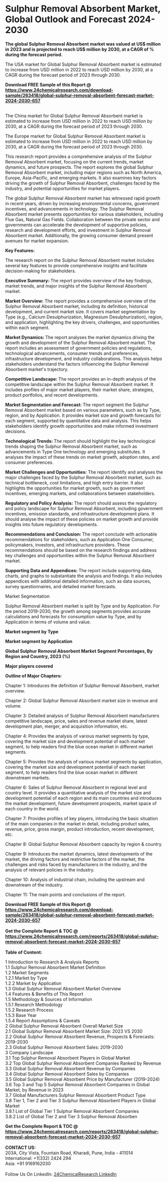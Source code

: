 <h1>Sulphur Removal Absorbent Market, Global Outlook and Forecast 2024-2030</h1><p><strong>The global Sulphur Removal Absorbent market was valued at US$ million in 2023 and is projected to reach US$ million by 2030, at a CAGR of % during the forecast period.</strong></p><p>
</p><p>The USA market for Global Sulphur Removal Absorbent market is estimated to increase from USD million in 2022 to reach USD million by 2030, at a CAGR during the forecast period of 2023 through 2030.</p><div><b>Download FREE Sample of this Report @ 
            <a href="https://www.24chemicalresearch.com/download-sample/263418/global-sulphur-removal-absorbent-forecast-market-2024-2030-657">
            https://www.24chemicalresearch.com/download-sample/263418/global-sulphur-removal-absorbent-forecast-market-2024-2030-657</a></b></div><br><p>
</p><p>The China market for Global Sulphur Removal Absorbent market is estimated to increase from USD million in 2022 to reach USD million by 2030, at a CAGR during the forecast period of 2023 through 2030.</p><p>
</p><p>The Europe market for Global Sulphur Removal Absorbent market is estimated to increase from USD million in 2022 to reach USD million by 2030, at a CAGR during the forecast period of 2023 through 2030.</p><p>
</p><p>This research report provides a comprehensive analysis of the Sulphur Removal Absorbent market, focusing on the current trends, market dynamics, and future prospects. The report explores the global Sulphur Removal Absorbent market, including major regions such as North America, Europe, Asia-Pacific, and emerging markets. It also examines key factors driving the growth of Sulphur Removal Absorbent, challenges faced by the industry, and potential opportunities for market players.</p><p>
The global Sulphur Removal Absorbent market has witnessed rapid growth in recent years, driven by increasing environmental concerns, government incentives, and advancements in technology. The Sulphur Removal Absorbent market presents opportunities for various stakeholders, including Flue Gas, Natural Gas Fields. Collaboration between the private sector and governments can accelerate the development of supportive policies, research and development efforts, and investment in Sulphur Removal Absorbent market. Additionally, the growing consumer demand present avenues for market expansion.</p><p>
<strong>Key Features:</strong></p><p>
The research report on the Sulphur Removal Absorbent market includes several key features to provide comprehensive insights and facilitate decision-making for stakeholders.</p><p>
<strong>Executive Summary: </strong>The report provides overview of the key findings, market trends, and major insights of the Sulphur Removal Absorbent market.</p><p>
<strong>Market Overview:</strong> The report provides a comprehensive overview of the Sulphur Removal Absorbent market, including its definition, historical development, and current market size. It covers market segmentation by Type (e.g., Calcium Desulphurization, Magnesium Desulphurization), region, and application, highlighting the key drivers, challenges, and opportunities within each segment.</p><p>
<strong>Market Dynamics: </strong>The report analyses the market dynamics driving the growth and development of the Sulphur Removal Absorbent market. The report includes an assessment of government policies and regulations, technological advancements, consumer trends and preferences, infrastructure development, and industry collaborations. This analysis helps stakeholders understand the factors influencing the Sulphur Removal Absorbent market's trajectory.</p><p>
<strong>Competitive Landscape: </strong>The report provides an in-depth analysis of the competitive landscape within the Sulphur Removal Absorbent market. It includes profiles of major market players, their market share, strategies, product portfolios, and recent developments.</p><p>
<strong>Market Segmentation and Forecast: </strong>The report segment the Sulphur Removal Absorbent market based on various parameters, such as by Type, region, and by Application. It provides market size and growth forecasts for each segment, supported by quantitative data and analysis. This helps stakeholders identify growth opportunities and make informed investment decisions.</p><p>
<strong>Technological Trends: </strong>The report should highlight the key technological trends shaping the Sulphur Removal Absorbent market, such as advancements in Type One technology and emerging substitutes. It analyses the impact of these trends on market growth, adoption rates, and consumer preferences.</p><p>
<strong>Market Challenges and Opportunities:</strong> The report identify and analyses the major challenges faced by the Sulphur Removal Absorbent market, such as technical bottleneck, cost limitations, and high entry barrier. It also highlights the opportunities for market growth, such as government incentives, emerging markets, and collaborations between stakeholders.</p><p>
<strong>Regulatory and Policy Analysis:</strong> The report should assess the regulatory and policy landscape for Sulphur Removal Absorbent, including government incentives, emission standards, and infrastructure development plans. It should analyse the impact of these policies on market growth and provide insights into future regulatory developments.</p><p>
<strong>Recommendations and Conclusion: </strong>The report conclude with actionable recommendations for stakeholders, such as Application One Consumer, policymakers, investors, and infrastructure providers. These recommendations should be based on the research findings and address key challenges and opportunities within the Sulphur Removal Absorbent market.</p><p>
<strong>Supporting Data and Appendices: </strong>The report include supporting data, charts, and graphs to substantiate the analysis and findings. It also includes appendices with additional detailed information, such as data sources, survey questionnaires, and detailed market forecasts.</p><p>
Market Segmentation</p><p>
Sulphur Removal Absorbent market is split by Type and by Application. For the period 2019-2030, the growth among segments provides accurate calculations and forecasts for consumption value by Type, and by Application in terms of volume and value.</p><p>
<strong>Market segment by Type</strong></p><p>
</p><p>
</p><p><strong>Market segment by Application</strong></p><p>
</p><p>
</p><p><strong>Global Sulphur Removal Absorbent Market Segment Percentages, By Region and Country, 2023 (%)</strong></p><p>
</p><p>
</p><p></p><p>
</p><p><strong>Major players covered</strong></p><p>
</p><p>
</p><p><strong>Outline of Major Chapters:</strong></p><p>
Chapter 1: Introduces the definition of Sulphur Removal Absorbent, market overview.</p><p>
Chapter 2: Global Sulphur Removal Absorbent market size in revenue and volume.</p><p>
Chapter 3: Detailed analysis of Sulphur Removal Absorbent manufacturers competitive landscape, price, sales and revenue market share, latest development plan, merger, and acquisition information, etc.</p><p>
Chapter 4: Provides the analysis of various market segments by type, covering the market size and development potential of each market segment, to help readers find the blue ocean market in different market segments.</p><p>
Chapter 5: Provides the analysis of various market segments by application, covering the market size and development potential of each market segment, to help readers find the blue ocean market in different downstream markets.</p><p>
Chapter 6: Sales of Sulphur Removal Absorbent in regional level and country level. It provides a quantitative analysis of the market size and development potential of each region and its main countries and introduces the market development, future development prospects, market space of each country in the world.</p><p>
Chapter 7: Provides profiles of key players, introducing the basic situation of the main companies in the market in detail, including product sales, revenue, price, gross margin, product introduction, recent development, etc.</p><p>
Chapter 8: Global Sulphur Removal Absorbent capacity by region &amp; country.</p><p>
Chapter 9: Introduces the market dynamics, latest developments of the market, the driving factors and restrictive factors of the market, the challenges and risks faced by manufacturers in the industry, and the analysis of relevant policies in the industry.</p><p>
Chapter 10: Analysis of industrial chain, including the upstream and downstream of the industry.</p><p>
Chapter 11: The main points and conclusions of the report.</p><div><b>Download FREE Sample of this Report @ 
            <a href="https://www.24chemicalresearch.com/download-sample/263418/global-sulphur-removal-absorbent-forecast-market-2024-2030-657">
            https://www.24chemicalresearch.com/download-sample/263418/global-sulphur-removal-absorbent-forecast-market-2024-2030-657</a></b></div><br><div><b>Get the Complete Report & TOC @ 
            <a href="https://www.24chemicalresearch.com/reports/263418/global-sulphur-removal-absorbent-forecast-market-2024-2030-657">
            https://www.24chemicalresearch.com/reports/263418/global-sulphur-removal-absorbent-forecast-market-2024-2030-657</a></b></div><br>
            <b>Table of Content:</b><p>1 Introduction to Research & Analysis Reports<br />
    1.1 Sulphur Removal Absorbent Market Definition<br />
    1.2 Market Segments<br />
        1.2.1 Market by Type<br />
        1.2.2 Market by Application<br />
    1.3 Global Sulphur Removal Absorbent Market Overview<br />
    1.4 Features & Benefits of This Report<br />
    1.5 Methodology & Sources of Information<br />
        1.5.1 Research Methodology<br />
        1.5.2 Research Process<br />
        1.5.3 Base Year<br />
        1.5.4 Report Assumptions & Caveats<br />
2 Global Sulphur Removal Absorbent Overall Market Size<br />
    2.1 Global Sulphur Removal Absorbent Market Size: 2023 VS 2030<br />
    2.2 Global Sulphur Removal Absorbent Revenue, Prospects & Forecasts: 2019-2030<br />
    2.3 Global Sulphur Removal Absorbent Sales: 2019-2030<br />
3 Company Landscape<br />
    3.1 Top Sulphur Removal Absorbent Players in Global Market<br />
    3.2 Top Global Sulphur Removal Absorbent Companies Ranked by Revenue<br />
    3.3 Global Sulphur Removal Absorbent Revenue by Companies<br />
    3.4 Global Sulphur Removal Absorbent Sales by Companies<br />
    3.5 Global Sulphur Removal Absorbent Price by Manufacturer (2019-2024)<br />
    3.6 Top 3 and Top 5 Sulphur Removal Absorbent Companies in Global Market, by Revenue in 2023<br />
    3.7 Global Manufacturers Sulphur Removal Absorbent Product Type<br />
    3.8 Tier 1, Tier 2 and Tier 3 Sulphur Removal Absorbent Players in Global Market<br />
        3.8.1 List of Global Tier 1 Sulphur Removal Absorbent Companies<br />
        3.8.2 List of Global Tier 2 and Tier 3 Sulphur Removal Absorben</p><div><b>Get the Complete Report & TOC @ 
            <a href="https://www.24chemicalresearch.com/reports/263418/global-sulphur-removal-absorbent-forecast-market-2024-2030-657">
            https://www.24chemicalresearch.com/reports/263418/global-sulphur-removal-absorbent-forecast-market-2024-2030-657</a></b></div><br><b>CONTACT US:</b><br>
            203A, City Vista, Fountain Road, Kharadi, Pune, India - 411014<br>
            International: +1(332) 2424 294<br>
            Asia: +91 9169162030 <br><br>
            Follow Us On LinkedIn: <a href="https://www.linkedin.com/company/24chemicalresearch/">24ChemicalResearch LinkedIn</a>